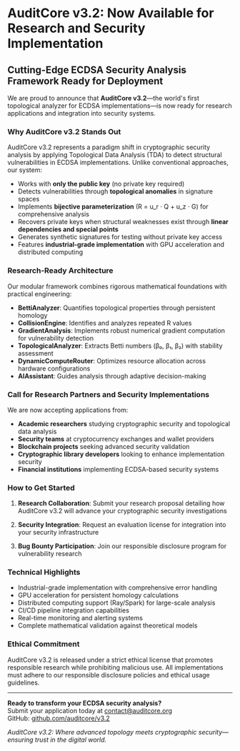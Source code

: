 # AuditCore v3.2: Now Available for Research and Security Implementation

## Cutting-Edge ECDSA Security Analysis Framework Ready for Deployment

We are proud to announce that **AuditCore v3.2**—the world's first topological analyzer for ECDSA implementations—is now ready for research applications and integration into security systems.

### Why AuditCore v3.2 Stands Out

AuditCore v3.2 represents a paradigm shift in cryptographic security analysis by applying Topological Data Analysis (TDA) to detect structural vulnerabilities in ECDSA implementations. Unlike conventional approaches, our system:

- Works with **only the public key** (no private key required)
- Detects vulnerabilities through **topological anomalies** in signature spaces
- Implements **bijective parameterization** (R = u_r · Q + u_z · G) for comprehensive analysis
- Recovers private keys when structural weaknesses exist through **linear dependencies and special points**
- Generates synthetic signatures for testing without private key access
- Features **industrial-grade implementation** with GPU acceleration and distributed computing

### Research-Ready Architecture

Our modular framework combines rigorous mathematical foundations with practical engineering:

- **BettiAnalyzer**: Quantifies topological properties through persistent homology
- **CollisionEngine**: Identifies and analyzes repeated R values
- **GradientAnalysis**: Implements robust numerical gradient computation for vulnerability detection
- **TopologicalAnalyzer**: Extracts Betti numbers (β₀, β₁, β₂) with stability assessment
- **DynamicComputeRouter**: Optimizes resource allocation across hardware configurations
- **AIAssistant**: Guides analysis through adaptive decision-making

### Call for Research Partners and Security Implementations

We are now accepting applications from:

- **Academic researchers** studying cryptographic security and topological data analysis
- **Security teams** at cryptocurrency exchanges and wallet providers
- **Blockchain projects** seeking advanced security validation
- **Cryptographic library developers** looking to enhance implementation security
- **Financial institutions** implementing ECDSA-based security systems

### How to Get Started

1. **Research Collaboration**: Submit your research proposal detailing how AuditCore v3.2 will advance your cryptographic security investigations
   
2. **Security Integration**: Request an evaluation license for integration into your security infrastructure
   
3. **Bug Bounty Participation**: Join our responsible disclosure program for vulnerability research

### Technical Highlights

- Industrial-grade implementation with comprehensive error handling
- GPU acceleration for persistent homology calculations
- Distributed computing support (Ray/Spark) for large-scale analysis
- CI/CD pipeline integration capabilities
- Real-time monitoring and alerting systems
- Complete mathematical validation against theoretical models

### Ethical Commitment

AuditCore v3.2 is released under a strict ethical license that promotes responsible research while prohibiting malicious use. All implementations must adhere to our responsible disclosure policies and ethical usage guidelines.

---

**Ready to transform your ECDSA security analysis?**  
Submit your application today at [contact@auditcore.org](mailto:contact@auditcore.org)  
GitHub: [github.com/auditcore/v3.2](https://github.com/auditcore/v3.2)  

*AuditCore v3.2: Where advanced topology meets cryptographic security—ensuring trust in the digital world.*
